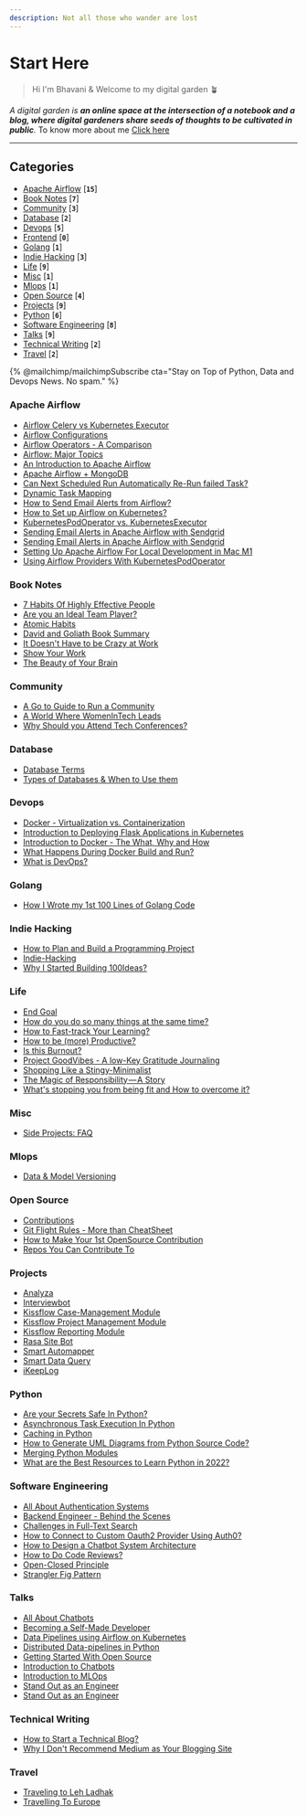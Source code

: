 ```yaml
---
description: Not all those who wander are lost
---
```


# Start Here

> Hi I'm Bhavani & Welcome to my digital garden 🪴

_A digital garden is **an online space at the intersection of a notebook and a blog, where digital gardeners share seeds of thoughts to be cultivated in public**._ To know more about me [Click here](start-here/about-me.md)

***

## Categories

* [Apache Airflow](./#apache-airflow) \[**`15`**]
* [Book Notes](./#book-notes) \[**`7`**]
* [Community](./#community) \[**`3`**]
* [Database](./#database) \[**`2`**]
* [Devops](./#devops) \[**`5`**]
* [Frontend](./#frontend) \[**`0`**]
* [Golang](./#golang) \[**`1`**]
* [Indie Hacking](./#indie-hacking) \[**`3`**]
* [Life](./#life) \[**`9`**]
* [Misc](./#misc) \[**`1`**]
* [Mlops](./#mlops) \[**`1`**]
* [Open Source](./#open-source) \[**`4`**]
* [Projects](./#projects) \[**`9`**]
* [Python](./#python) \[**`6`**]
* [Software Engineering](./#software-engineering) \[**`8`**]
* [Talks](./#talks) \[**`9`**]
* [Technical Writing](./#technical-writing) \[**`2`**]
* [Travel](./#travel) \[**`2`**]

{% @mailchimp/mailchimpSubscribe cta="Stay on Top of Python, Data and Devops News. No spam." %}

### Apache Airflow

* [Airflow Celery vs Kubernetes Executor](apache-airflow/airflow-celery-vs-kubernetes-executor.md)
* [Airflow Configurations](apache-airflow/airflow-configurations.md)
* [Airflow Operators - A Comparison](apache-airflow/airflow-operators-comparison.md)
* [Airflow: Major Topics](apache-airflow/airflow-major-topics.md)
* [An Introduction to Apache Airflow](apache-airflow/apache-airflow-introduction.md)
* [Apache Airflow + MongoDB](apache-airflow/apache-airflow-+-mongodb.md)
* [Can Next Scheduled Run Automatically Re-Run failed Task?](apache-airflow/can-next-scheduled-run-automatically-re-run-failed-task.md)
* [Dynamic Task Mapping](apache-airflow/dynamic-task-mapping.md)
* [How to Send Email Alerts from Airflow?](apache-airflow/sending-emails-from-airflow.md)
* [How to Set up Airflow on Kubernetes?](apache-airflow/deploying-airflow-on-kubernetes.md)
* [KubernetesPodOperator vs. KubernetesExecutor](apache-airflow/kubernetespodoperator-vs.-kubernetesexecutor.md)
* [Sending Email Alerts in Apache Airflow with Sendgrid](apache-airflow/emails-alerts-airflow-with-sendgrid.md)
* [Sending Email Alerts in Apache Airflow with Sendgrid](apache-airflow/sending-email-alerts-in-apache-airflow-with-sendgrid.md)
* [Setting Up Apache Airflow For Local Development in Mac M1](apache-airflow/setting-up-apache-airflow-for-local-development-in-mac-m1.md)
* [Using Airflow Providers With KubernetesPodOperator](apache-airflow/using-airflow-providers-with-kubernetespodoperator.md)

### Book Notes

* [7 Habits Of Highly Effective People](book-notes/seven-habits-book-summary.md)
* [Are you an Ideal Team Player?](book-notes/the-ideal-team-player-book-review.md)
* [Atomic Habits](book-notes/atomic-habits-book-summary.md)
* [David and Goliath Book Summary](book-notes/david-and-Goliath-book-summary.md)
* [It Doesn't Have to be Crazy at Work](book-notes/it-doesn't-have-to-be-crazy-at-work.md)
* [Show Your Work](book-notes/show-your-work.md)
* [The Beauty of Your Brain](book-notes/the-beauty-of-your-brain.md)

### Community

* [A Go to Guide to Run a Community](community/go-to-guide-to-run-communities.md)
* [A World Where WomenInTech Leads](community/a-world-where-women-in-tech-rules.md)
* [Why Should you Attend Tech Conferences?](community/why-should-you-attend-tech-conferences.md)

### Database

* [Database Terms](database/database-terms.md)
* [Types of Databases & When to Use them](database/database-101.md)

### Devops

* [Docker - Virtualization vs. Containerization](devops/docker-virtualization-vs-containerization.md)
* [Introduction to Deploying Flask Applications in Kubernetes](devops/kubernetes-101-deploy-apps-in-kubernetes.md)
* [Introduction to Docker - The What, Why and How](devops/docker-introduction.md)
* [What Happens During Docker Build and Run?](devops/what-happens-during-docker-build-and-run.md)
* [What is DevOps?](devops/what-is-devops.md)

### Golang

* [How I Wrote my 1st 100 Lines of Golang Code](golang/learning-golang.md)

### Indie Hacking

* [How to Plan and Build a Programming Project](indie-hacking/how-to-plan-and-build-a-programming-project.md)
* [Indie-Hacking](indie-hacking/indie-hacking.md)
* [Why I Started Building 100Ideas?](indie-hacking/why-i-started-building-100ideas.md)

### Life

* [End Goal](life/how-to-set-goals.md)
* [How do you do so many things at the same time?](life/how-do-you-do-so-many-things-at-the-same-time.md)
* [How to Fast-track Your Learning?](life/how-to-fast-track-your-learning.md)
* [How to be (more) Productive?](life/how-to-be-productive.md)
* [Is this Burnout?](life/is-this-burnout.md)
* [Project GoodVibes - A low-Key Gratitude Journaling](life/why-we-need-a-low-key-version-of-gratitude-journaling.md)
* [Shopping Like a Stingy-Minimalist](life/shopping-like-a-minimalist.md)
* [The Magic of Responsibility — A Story](life/the-magic-of-responsiblity.md)
* [What's stopping you from being fit and How to overcome it?](life/5-reasons-why-you-should-start-your-fitness-routineasap.md)

### Misc

* [Side Projects: FAQ](misc/side-projects-twitter-space.md)

### Mlops

* [Data & Model Versioning](mlops/data-and-model-versioning.md)

### Open Source

* [Contributions](open-source/contributions.md)
* [Git Flight Rules - More than CheatSheet](open-source/git-flight-rules-more-than-cheatsheet.md)
* [How to Make Your 1st OpenSource Contribution](open-source/how-to-make-your-1st-opensource-contribution.md)
* [Repos You Can Contribute To](open-source/repos-you-can-contribute-to.md)

### Projects

* [Analyza](projects/analyza.md)
* [Interviewbot](projects/interviewbot.md)
* [Kissflow Case-Management Module](projects/kissflow-case.md)
* [Kissflow Project Management Module](projects/kissflow-projects.md)
* [Kissflow Reporting Module](projects/kissflow-reports.md)
* [Rasa Site Bot](projects/rasa-site-bot.md)
* [Smart Automapper](projects/smart-automapper.md)
* [Smart Data Query](projects/smart-data-query.md)
* [iKeepLog](projects/ikeeplog.md)

### Python

* [Are your Secrets Safe In Python?](python/secrets-as-python-file.md)
* [Asynchronous Task Execution In Python](python/asynchronous-task-execution-in-python.md)
* [Caching in Python](python/caching-in-python.md)
* [How to Generate UML Diagrams from Python Source Code?](python/generate-uml-diagrams-from-python-code.md)
* [Merging Python Modules](python/merge-python-module-script.md)
* [What are the Best Resources to Learn Python in 2022?](python/what-are-the-best-resources-to-learn-python.md)

### Software Engineering

* [All About Authentication Systems](software-engineering/authentication-in-python.md)
* [Backend Engineer - Behind the Scenes](software-engineering/backend-engineer-behind-the-scenes.md)
* [Challenges in Full-Text Search](software-engineering/challenges-in-full-text-search.md)
* [How to Connect to Custom Oauth2 Provider Using Auth0?](software-engineering/custom-oauth2-with-auth0.md)
* [How to Design a Chatbot System Architecture](software-engineering/how-to-design-a-chatbot-system-architecture.md)
* [How to Do Code Reviews?](software-engineering/how-to-do-code-reviews.md)
* [Open-Closed Principle](software-engineering/open-closed-principle.md)
* [Strangler Fig Pattern](software-engineering/strangler-fig-pattern.md)

### Talks

* [All About Chatbots](talks/all-about-chatbots.md)
* [Becoming a Self-Made Developer](talks/becoming-a-self-made-developer.md)
* [Data Pipelines using Airflow on Kubernetes](talks/airflow-on-kubernetes-talk.md)
* [Distributed Data-pipelines in Python](talks/distributed-data-pipelines-in-python.md)
* [Getting Started With Open Source](talks/open-source.md)
* [Introduction to Chatbots](talks/Introduction-to-chatbots.md)
* [Introduction to MLOps](talks/introduction-to-mlops.md)
* [Stand Out as an Engineer](talks/chatbots-multitenancy-and-custom-entities.md)
* [Stand Out as an Engineer](talks/stand-out-as-an-engineer.md)

### Technical Writing

* [How to Start a Technical Blog?](technical-writing/how-to-start-a-technical-blog.md)
* [Why I Don't Recommend Medium as Your Blogging Site](technical-writing/why-i-dont-recommend-medium-as-your-blogging-site.md)

### Travel

* [Traveling to Leh Ladhak](travel/traveling-to-leh-ladhak.md)
* [Travelling To Europe](travel/travelling-to-europe.md)
